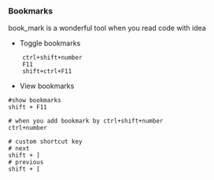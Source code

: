 ### Bookmarks
book_mark is a wonderful tool when you read code with idea

- Toggle bookmarks
```$xslt
    ctrl+shift+number
    F11
    shift+ctrl+F11
```
- View bookmarks
```$xslt
#show bookmarks
shift + F11

# when you add bookmark by ctrl+shift+number
ctrl+number 

# custom shortcut key
# next
shift + ]
# previous
shift + [ 

```
    
